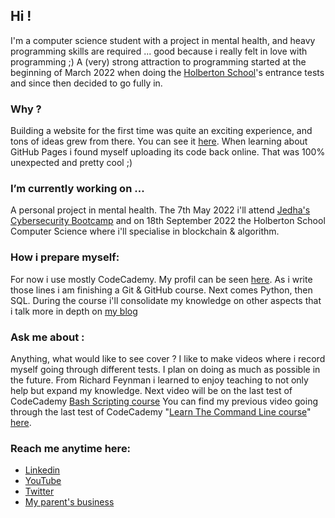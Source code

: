 ## Hi !

I'm a computer science student with a project in mental health, and heavy programming skills are required ... 
good because i really felt in love with programming ;)
A (very) strong attraction to programming started at the beginning of March 2022 when doing the [Holberton School](https://www.holbertonschool.com/)'s
entrance tests and since then decided to go fully in.

### Why ?
Building a website for the first time was quite an exciting experience, and tons of ideas grew from there. You can see it [here](https://jerepe.github.io/my_first_website/).
When learning about GitHub Pages i found myself uploading its code back online. That was 100% unexpected and pretty cool ;) 

### I’m currently working on ...
A personal project in mental health. 
The 7th May 2022 i'll attend [Jedha's Cybersecurity Bootcamp](https://en.jedha.co/formations/cybersecurity-essentials) and on 18th September 2022 the Holberton School Computer Science where i'll specialise in blockchain & algorithm.

### How i prepare myself:
For now i use mostly CodeCademy. My profil can be seen [here](https://www.codecademy.com/profiles/jeremyperreau).
As i write those lines i am finishing a Git & GitHub course.
Next comes Python, then SQL.
During the course i'll consolidate my knowledge on other aspects that i talk more in depth on [my blog](https://www.jeremyperreau.com)

### Ask me about :
Anything, what would like to see cover ? I like to make videos where i record myself going through different tests.
I plan on doing as much as possible in the future. From Richard Feynman i learned to enjoy teaching to not only help but 
expand my knowledge.
Next video will be on the last test of CodeCademy [Bash Scripting course](https://www.codecademy.com/learn/bash-scripting)
You can find my previous video going through the last test of CodeCademy "[Learn The Command Line course](https://www.codecademy.com/courses/learn-the-command-line/quizzes/learn-the-command-line-command-line-1)" [here](https://youtu.be/0U_DLksgi6o).

### Reach me anytime here:
- [Linkedin](https://www.linkedin.com/in/jeremyperreau/)
- [YouTube](https://www.youtube.com/channel/UC3N4Gdvnjj3nTX3bwGvZ80w)
- [Twitter](https://twitter.com/jeremy_perreau)
- [My parent's business](https://lepetitcaddie.com/)
